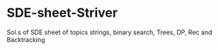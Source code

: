 # SDE-sheet-Striver
Sol.s of SDE sheet of topics strings, binary search, Trees, DP, Rec and Backtracking
